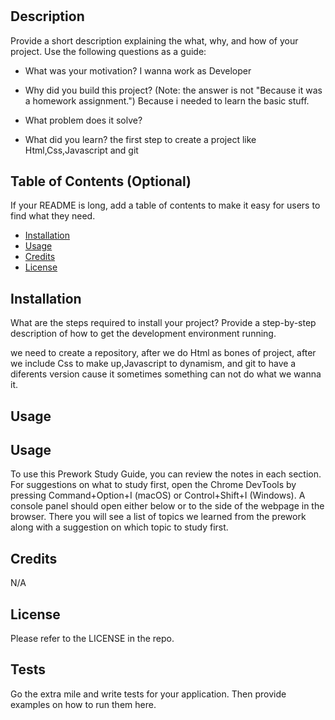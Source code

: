 # <Your-Project-Title>

## Description

Provide a short description explaining the what, why, and how of your project. Use the following questions as a guide:

- What was your motivation?
    I wanna work as Developer
- Why did you build this project? (Note: the answer is not "Because it was a homework assignment.")
    Because i needed to learn the basic stuff.
- What problem does it solve?

- What did you learn?
    the first step to create a project like Html,Css,Javascript and git

## Table of Contents (Optional)

If your README is long, add a table of contents to make it easy for users to find what they need.

- [Installation](#installation)
- [Usage](#usage)
- [Credits](#credits)
- [License](#license)

## Installation

What are the steps required to install your project? Provide a step-by-step description of how to get the development environment running.

we need to create a repository, after we do Html as bones of project, after we include Css to make up,Javascript to dynamism, and git to have a diferents version cause it sometimes something can not do what we wanna it.

## Usage

## Usage

To use this Prework Study Guide, you can review the notes in each section. For suggestions on what to study first, open the Chrome DevTools by pressing Command+Option+I (macOS) or Control+Shift+I (Windows). A console panel should open either below or to the side of the webpage in the browser. There you will see a list of topics we learned from the prework along with a suggestion on which topic to study first.

## Credits

N/A

## License

Please refer to the LICENSE in the repo.
## Tests

Go the extra mile and write tests for your application. Then provide examples on how to run them here.